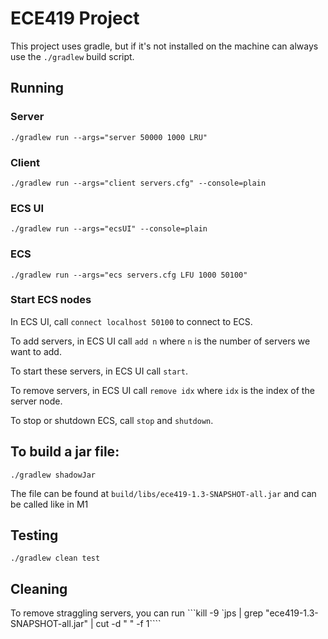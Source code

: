 # ECE419 Project
This project uses gradle, but if it's not installed on the machine can always use the `./gradlew` build script.

## Running
### Server
`./gradlew run --args="server 50000 1000 LRU"`
### Client
`./gradlew run --args="client servers.cfg" --console=plain`
### ECS UI
`./gradlew run --args="ecsUI" --console=plain`
### ECS
`./gradlew run --args="ecs servers.cfg LFU 1000 50100"`
### Start ECS nodes
In ECS UI, call ```connect localhost 50100``` to connect to ECS. 

To add servers, in ECS UI call ```add n``` where ```n``` is the number of servers we want to add.

To start these servers, in ECS UI call ```start```.

To remove servers, in ECS UI call ```remove idx``` where ```idx``` is the index of the server node.

To stop or shutdown ECS, call ```stop``` and ```shutdown```.
## To build a jar file:
```./gradlew shadowJar```

The file can be found at `build/libs/ece419-1.3-SNAPSHOT-all.jar` and can be called like in M1

## Testing
`./gradlew clean test`

## Cleaning
To remove straggling servers, you can run
```kill -9 `jps | grep "ece419-1.3-SNAPSHOT-all.jar" | cut -d " " -f 1````